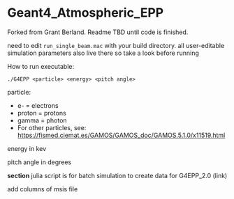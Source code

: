# Geant4_Atmospheric_EPP

Forked from Grant Berland. Readme TBD until code is finished.

need to edit `run_single_beam.mac` with your build directory. all user-editable simulation parameters also live there so take a look before running

How to run executable:

`./G4EPP <particle> <energy> <pitch angle>`

particle:
* e- = electrons
* proton = protons
* gamma = photon
* For other particles, see: https://fismed.ciemat.es/GAMOS/GAMOS_doc/GAMOS.5.1.0/x11519.html

energy in kev

pitch angle in degrees

**section**
julia script is for batch simulation to create data for G4EPP_2.0 (link)

add columns of msis file